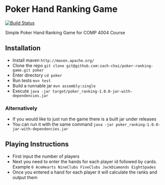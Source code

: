 # Poker Hand Ranking Game
[![Build Status](https://travis-ci.org/zach-chai/poker-ranking-game.svg?branch=master)](https://travis-ci.org/zach-chai/poker-ranking-game)

Simple Poker Hand Ranking Game for COMP 4004 Course

## Installation
* Install maven ```http://maven.apache.org/```
* Clone the repo ```git clone git@github.com:zach-chai/poker-ranking-game.git poker```
* Enter directory ```cd poker```
* Run tests ```mvn test```
* Build a runnable jar ```mvn assembly:single```
* Execute ```java -jar target/poker_ranking-1.0.0-jar-with-dependencies.jar```

### Alternatively
* If you would like to just run the game there is a built jar under releases
* You can run it with the same command ```java -jar poker_ranking-1.0.0-jar-with-dependencies.jar```

## Playing Instructions
* First input the number of players
* Next you need to enter the hands for each player id followed by cards. Example ```0 AceHearts NineClubs FiveClubs JackDiamonds EightSpades```
* Once you entered a hand for each player it will calculate the ranks and output them


